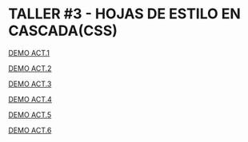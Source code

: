 # TALLER #3 - HOJAS DE ESTILO EN CASCADA(CSS)

[DEMO ACT.1](https://rober19.github.io/TecnologiasWEB/CORTE%20I/TALLER%20%233%20-%20HOJAS%20DE%20ESTILO%20EN%20CASCADA(CSS)/1/logos.html)

[DEMO ACT.2](https://rober19.github.io/TecnologiasWEB/CORTE%20I/TALLER%20%233%20-%20HOJAS%20DE%20ESTILO%20EN%20CASCADA(CSS)/2/borders.html)

[DEMO ACT.3](https://rober19.github.io/TecnologiasWEB/CORTE%20I/TALLER%20%233%20-%20HOJAS%20DE%20ESTILO%20EN%20CASCADA(CSS)/3/round.html)

[DEMO ACT.4]()

[DEMO ACT.5]()

[DEMO ACT.6]()